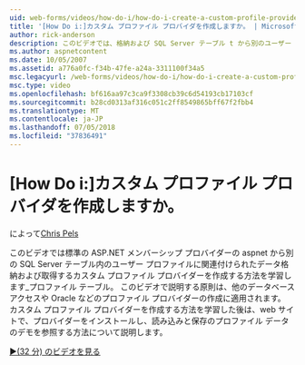 ```yaml
---
uid: web-forms/videos/how-do-i/how-do-i-create-a-custom-profile-provider
title: '[How Do i:]カスタム プロファイル プロバイダを作成しますか。 | Microsoft Docs'
author: rick-anderson
description: このビデオでは、格納および SQL Server テーブル t から別のユーザー プロファイルに関連付けられたデータを取得するカスタム プロファイル プロバイダーを作成する方法について説明しています.
ms.author: aspnetcontent
ms.date: 10/05/2007
ms.assetid: a776a0fc-f34b-47fe-a24a-3311100f34a5
msc.legacyurl: /web-forms/videos/how-do-i/how-do-i-create-a-custom-profile-provider
msc.type: video
ms.openlocfilehash: bf616aa97c3ca9f3308cb39c6d54193cb17103cf
ms.sourcegitcommit: b28cd0313af316c051c2ff8549865bff67f2fbb4
ms.translationtype: MT
ms.contentlocale: ja-JP
ms.lasthandoff: 07/05/2018
ms.locfileid: "37836491"
---
```

<a name="how-do-i-create-a-custom-profile-provider"></a>[How Do i:]カスタム プロファイル プロバイダを作成しますか。
====================
によって[Chris Pels](https://twitter.com/chrispels)

このビデオでは標準の ASP.NET メンバーシップ プロバイダーの aspnet から別の SQL Server テーブル内のユーザー プロファイルに関連付けられたデータ格納および取得するカスタム プロファイル プロバイダーを作成する方法を学習します\_プロファイル テーブル。 このビデオで説明する原則は、他のデータベース アクセスや Oracle などのプロファイル プロバイダーの作成に適用されます。 カスタム プロファイル プロバイダーを作成する方法を学習した後は、web サイトで、プロバイダーをインストールし、読み込みと保存のプロファイル データのデモを参照する方法について説明します。

[&#9654;(32 分) のビデオを見る](https://channel9.msdn.com/Blogs/ASP-NET-Site-Videos/how-do-i-create-a-custom-profile-provider)
